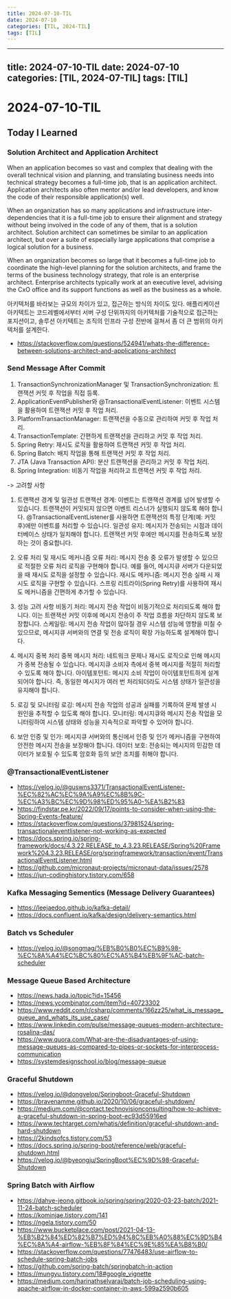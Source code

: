 ```yaml
---
title: 2024-07-10-TIL
date: 2024-07-10
categories: [TIL, 2024-TIL]
tags: [TIL]
---
```


---
title: 2024-07-10-TIL
date: 2024-07-10
categories: [TIL, 2024-07-TIL]
tags: [TIL]
---

# 2024-07-10-TIL

## Today I Learned

### Solution Architect and Application Architect

When an application becomes so vast and complex that dealing with the overall technical vision and planning, and translating business needs into technical strategy becomes a full-time job, that is an application architect. Application architects also often mentor and/or lead developers, and know the code of their responsible application(s) well.

When an organization has so many applications and infrastructure inter-dependencies that it is a full-time job to ensure their alignment and strategy without being involved in the code of any of them, that is a solution architect. Solution architect can sometimes be similar to an application architect, but over a suite of especially large applications that comprise a logical solution for a business.

When an organization becomes so large that it becomes a full-time job to coordinate the high-level planning for the solution architects, and frame the terms of the business technology strategy, that role is an enterprise architect. Enterprise architects typically work at an executive level, advising the CxO office and its support functions as well as the business as a whole.

아키텍처를 바라보는 규모의 차이가 있고, 접근하는 방식의 차이도 있다. 애플리케이션 아키텍트는 코드레벨에서부터 서버 구성 단위까지의 아키텍처를 기술적으로 접근하는 포지션이고, 솔루션 아키텍트는 조직의 인프라 구성 전반에 걸쳐서 좀 더 큰 범위의 아키텍처를 설계한다.

- https://stackoverflow.com/questions/524941/whats-the-difference-between-solutions-architect-and-applications-architect

### Send Message After Commit

1. TransactionSynchronizationManager 및 TransactionSynchronization: 트랜잭션 커밋 후 작업을 직접 등록.
2. ApplicationEventPublisher와 @TransactionalEventListener: 이벤트 시스템을 활용하여 트랜잭션 커밋 후 작업 처리.
3. PlatformTransactionManager: 트랜잭션을 수동으로 관리하여 커밋 후 작업 처리.
4. TransactionTemplate: 간편하게 트랜잭션을 관리하고 커밋 후 작업 처리.
5. Spring Retry: 재시도 로직을 활용하여 트랜잭션 커밋 후 작업 처리.
6. Spring Batch: 배치 작업을 통해 트랜잭션 커밋 후 작업 처리.
7. JTA (Java Transaction API): 분산 트랜잭션을 관리하고 커밋 후 작업 처리.
8. Spring Integration: 비동기 작업을 처리하고 트랜잭션 커밋 후 작업 처리.

-> 고려할 사항
1. 트랜잭션 경계 및 일관성
트랜잭션 경계: 이벤트는 트랜잭션 경계를 넘어 발생할 수 있습니다. 트랜잭션이 커밋되지 않으면 이벤트 리스너가 실행되지 않도록 해야 합니다. @TransactionalEventListener를 사용하면 트랜잭션의 특정 단계(예: 커밋 후)에만 이벤트를 처리할 수 있습니다.
일관성 유지: 메시지가 전송되는 시점과 데이터베이스 상태가 일치해야 합니다. 트랜잭션 커밋 후에만 메시지를 전송하도록 보장하는 것이 중요합니다.

2. 오류 처리 및 재시도 메커니즘
오류 처리: 메시지 전송 중 오류가 발생할 수 있으므로 적절한 오류 처리 로직을 구현해야 합니다. 예를 들어, 메시지큐 서버가 다운되었을 때 재시도 로직을 설정할 수 있습니다.
재시도 메커니즘: 메시지 전송 실패 시 재시도 로직을 구현할 수 있습니다. 스프링 리트라이(Spring Retry)를 사용하여 재시도 메커니즘을 간편하게 추가할 수 있습니다.

3. 성능 고려 사항
비동기 처리: 메시지 전송 작업이 비동기적으로 처리되도록 해야 합니다. 이는 트랜잭션 커밋 이후에 메시지 전송이 주 작업 흐름을 차단하지 않도록 보장합니다.
스케일링: 메시지 전송 작업이 많아질 경우 시스템 성능에 영향을 미칠 수 있으므로, 메시지큐 서버와의 연결 및 전송 로직이 확장 가능하도록 설계해야 합니다.

4. 메시지 중복 처리
중복 메시지 처리: 네트워크 문제나 재시도 로직으로 인해 메시지가 중복 전송될 수 있습니다. 메시지큐 소비자 측에서 중복 메시지를 적절히 처리할 수 있도록 해야 합니다.
아이템포턴트: 메시지 소비 작업이 아이템포턴트하게 설계되어야 합니다. 즉, 동일한 메시지가 여러 번 처리되더라도 시스템 상태가 일관성을 유지해야 합니다.

5. 로깅 및 모니터링
로깅: 메시지 전송 작업의 성공과 실패를 기록하여 문제 발생 시 원인을 추적할 수 있도록 해야 합니다.
모니터링: 메시지큐와 메시지 전송 작업을 모니터링하여 시스템 상태와 성능을 지속적으로 파악할 수 있어야 합니다.

6. 보안
인증 및 인가: 메시지큐 서버와의 통신에서 인증 및 인가 메커니즘을 구현하여 안전한 메시지 전송을 보장해야 합니다.
데이터 보호: 전송되는 메시지의 민감한 데이터가 보호될 수 있도록 암호화 등의 보안 조치를 취해야 합니다.

### @TransactionalEventListener

- https://velog.io/@guswns3371/TransactionalEventListener-%EC%82%AC%EC%9A%A9%EC%8B%9C-%EC%A3%BC%EC%9D%98%ED%95%A0-%EA%B2%83
- https://findstar.pe.kr/2022/09/17/points-to-consider-when-using-the-Spring-Events-feature/
- https://stackoverflow.com/questions/37981524/spring-transactionaleventlistener-not-working-as-expected
- https://docs.spring.io/spring-framework/docs/4.3.22.RELEASE_to_4.3.23.RELEASE/Spring%20Framework%204.3.23.RELEASE/org/springframework/transaction/event/TransactionalEventListener.html
- https://github.com/micronaut-projects/micronaut-data/issues/2578
- https://jun-codinghistory.tistory.com/658

### Kafka Messaging Sementics (Message Delivery Guarantees)

- https://leejaedoo.github.io/kafka-detail/
- https://docs.confluent.io/kafka/design/delivery-semantics.html

### Batch vs Scheduler

- https://velog.io/@songmag/%EB%B0%B0%EC%B9%98-%EC%8A%A4%EC%BC%80%EC%A5%B4%EB%9F%AC-batch-scheduler

### Message Queue Based Architecture

- https://news.hada.io/topic?id=15456
- https://news.ycombinator.com/item?id=40723302
- https://www.reddit.com/r/csharp/comments/166zz25/what_is_message_queue_and_whats_its_use_case/
- https://www.linkedin.com/pulse/message-queues-modern-architecture-rosalina-das/
- https://www.quora.com/What-are-the-disadvantages-of-using-message-queues-as-compared-to-pipes-or-sockets-for-interprocess-communication
- https://systemdesignschool.io/blog/message-queue

### Graceful Shutdown

- https://velog.io/@dongvelop/Springboot-Graceful-Shutdown
- https://bravenamme.github.io/2020/10/06/graceful-shutdown/
- https://medium.com/@contact.technovisionconsulting/how-to-achieve-a-graceful-shutdown-in-spring-boot-ec93d55916ed
- https://www.techtarget.com/whatis/definition/graceful-shutdown-and-hard-shutdown
- https://2kindsofcs.tistory.com/53
- https://docs.spring.io/spring-boot/reference/web/graceful-shutdown.html
- https://velog.io/@byeongju/SpringBoot%EC%9D%98-Graceful-Shutdown

### Spring Batch with Airflow

- https://dahye-jeong.gitbook.io/spring/spring/2020-03-23-batch/2021-11-24-batch-scheduler
- https://kominjae.tistory.com/141
- https://ngela.tistory.com/50
- https://www.bucketplace.com/post/2021-04-13-%EB%B2%84%ED%82%B7%ED%94%8C%EB%A0%88%EC%9D%B4%EC%8A%A4-airflow-%EB%8F%84%EC%9E%85%EA%B8%B0/
- https://stackoverflow.com/questions/77476483/use-airflow-to-schedule-spring-batch-jobs
- https://github.com/spring-batch/springbatch-in-action
- https://mungyu.tistory.com/18#google_vignette
- https://medium.com/harinathselvaraj/batch-job-scheduling-using-apache-airflow-in-docker-container-in-aws-599a2590b605